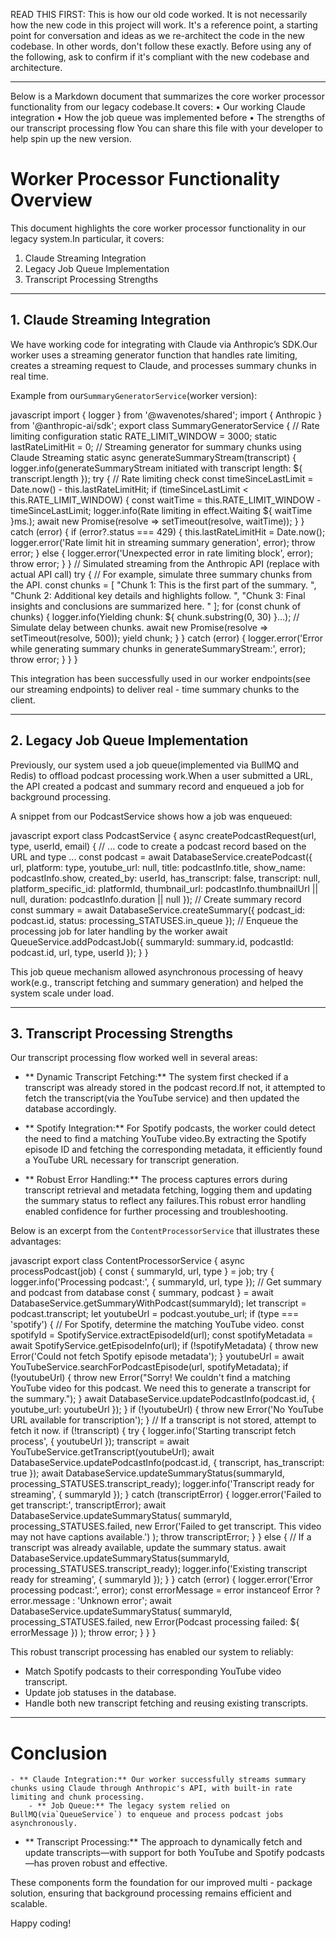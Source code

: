 READ THIS FIRST:
This is how our old code worked. It is not necessarily how the new code in this project will work. It's a reference point, a starting point for conversation and ideas as we re-architect the code in the new codebase. In other words, don't follow these exactly. Before using any of the following, ask to confirm if it's compliant with the new codebase and architecture.
*****




Below is a Markdown document that summarizes the core worker processor functionality from our legacy codebase.It covers:
• Our working Claude integration
• How the job queue was implemented before
• The strengths of our transcript processing flow
You can share this file with your developer to help spin up the new version.


# Worker Processor Functionality Overview

This document highlights the core worker processor functionality in our legacy system.In particular, it covers:

1. Claude Streaming Integration
2. Legacy Job Queue Implementation
3. Transcript Processing Strengths

---

## 1. Claude Streaming Integration

We have working code for integrating with Claude via Anthropic’s SDK.Our worker uses a streaming generator function that handles rate limiting, creates a streaming request to Claude, and processes summary chunks in real time.

Example from our`SummaryGeneratorService`(worker version):

javascript
import { logger } from '@wavenotes/shared';
import { Anthropic } from '@anthropic-ai/sdk';
export class SummaryGeneratorService {
    // Rate limiting configuration
    static RATE_LIMIT_WINDOW = 3000;
    static lastRateLimitHit = 0;
    // Streaming generator for summary chunks using Claude Streaming
    static async generateSummaryStream(transcript) {
        logger.info(generateSummaryStream initiated with transcript length: ${ transcript.length });
        try {
            // Rate limiting check
            const timeSinceLastLimit = Date.now() - this.lastRateLimitHit;
            if (timeSinceLastLimit < this.RATE_LIMIT_WINDOW) {
                const waitTime = this.RATE_LIMIT_WINDOW - timeSinceLastLimit;
                logger.info(Rate limiting in effect.Waiting ${ waitTime }ms.);
                await new Promise(resolve => setTimeout(resolve, waitTime));
            }
        } catch (error) {
            if (error?.status === 429) {
                this.lastRateLimitHit = Date.now();
                logger.error('Rate limit hit in streaming summary generation', error);
                throw error;
            } else {
                logger.error('Unexpected error in rate limiting block', error);
                throw error;
            }
        }
        // Simulated streaming from the Anthropic API (replace with actual API call)
        try {
            // For example, simulate three summary chunks from the API.
            const chunks = [
                "Chunk 1: This is the first part of the summary. ",
                "Chunk 2: Additional key details and highlights follow. ",
                "Chunk 3: Final insights and conclusions are summarized here. "
            ];
            for (const chunk of chunks) {
                logger.info(Yielding chunk: ${ chunk.substring(0, 30) }...);
                // Simulate delay between chunks.
                await new Promise(resolve => setTimeout(resolve, 500));
                yield chunk;
            }
        } catch (error) {
            logger.error('Error while generating summary chunks in generateSummaryStream:', error);
            throw error;
        }
    }
}




This integration has been successfully used in our worker endpoints(see our streaming endpoints) to deliver real - time summary chunks to the client.

---

## 2. Legacy Job Queue Implementation

Previously, our system used a job queue(implemented via BullMQ and Redis) to offload podcast processing work.When a user submitted a URL, the API created a podcast and summary record and enqueued a job for background processing.

A snippet from our PodcastService shows how a job was enqueued:

javascript
export class PodcastService {
    async createPodcastRequest(url, type, userId, email) {
        // ... code to create a podcast record based on the URL and type ...
        const podcast = await DatabaseService.createPodcast({
            url,
            platform: type,
            youtube_url: null,
            title: podcastInfo.title,
            show_name: podcastInfo.show,
            created_by: userId,
            has_transcript: false,
            transcript: null,
            platform_specific_id: platformId,
            thumbnail_url: podcastInfo.thumbnailUrl || null,
            duration: podcastInfo.duration || null
        });
        // Create summary record
        const summary = await DatabaseService.createSummary({
            podcast_id: podcast.id,
            status: processing_STATUSES.in_queue
        });
        // Enqueue the processing job for later handling by the worker
        await QueueService.addPodcastJob({
            summaryId: summary.id,
            podcastId: podcast.id,
            url,
            type,
            userId
        });
    }
}




This job queue mechanism allowed asynchronous processing of heavy work(e.g., transcript fetching and summary generation) and helped the system scale under load.

---

## 3. Transcript Processing Strengths

Our transcript processing flow worked well in several areas:

- ** Dynamic Transcript Fetching:**
    The system first checked if a transcript was already stored in the podcast record.If not, it attempted to fetch the transcript(via the YouTube service) and then updated the database accordingly.

- ** Spotify Integration:**
    For Spotify podcasts, the worker could detect the need to find a matching YouTube video.By extracting the Spotify episode ID and fetching the corresponding metadata, it efficiently found a YouTube URL necessary for transcript generation.

- ** Robust Error Handling:**
        The process captures errors during transcript retrieval and metadata fetching, logging them and updating the summary status to reflect any failures.This robust error handling enabled confidence for further processing and troubleshooting.

Below is an excerpt from the `ContentProcessorService` that illustrates these advantages:

javascript
export class ContentProcessorService {
    async processPodcast(job) {
        const { summaryId, url, type } = job;
        try {
            logger.info('Processing podcast:', { summaryId, url, type });
            // Get summary and podcast from database
            const { summary, podcast } = await DatabaseService.getSummaryWithPodcast(summaryId);
            let transcript = podcast.transcript;
            let youtubeUrl = podcast.youtube_url;
            if (type === 'spotify') {
                // For Spotify, determine the matching YouTube video.
                const spotifyId = SpotifyService.extractEpisodeId(url);
                const spotifyMetadata = await SpotifyService.getEpisodeInfo(url);
                if (!spotifyMetadata) {
                    throw new Error('Could not fetch Spotify episode metadata');
                }
                youtubeUrl = await YouTubeService.searchForPodcastEpisode(url, spotifyMetadata);
                if (!youtubeUrl) {
                    throw new Error("Sorry! We couldn't find a matching YouTube video for this podcast. We need this to generate a transcript for the summary.");
                }
                await DatabaseService.updatePodcastInfo(podcast.id, { youtube_url: youtubeUrl });
            }
            if (!youtubeUrl) {
                throw new Error('No YouTube URL available for transcription');
            }
            // If a transcript is not stored, attempt to fetch it now.
            if (!transcript) {
                try {
                    logger.info('Starting transcript fetch process', { youtubeUrl });
                    transcript = await YouTubeService.getTranscript(youtubeUrl);
                    await DatabaseService.updatePodcastInfo(podcast.id, {
                        transcript,
                        has_transcript: true
                    });
                    await DatabaseService.updateSummaryStatus(summaryId, processing_STATUSES.transcript_ready);
                    logger.info('Transcript ready for streaming', { summaryId });
                } catch (transcriptError) {
                    logger.error('Failed to get transcript:', transcriptError);
                    await DatabaseService.updateSummaryStatus(
                        summaryId,
                        processing_STATUSES.failed,
                        new Error('Failed to get transcript. This video may not have captions available.')
                    );
                    throw transcriptError;
                }
            } else {
                // If a transcript was already available, update the summary status.
                await DatabaseService.updateSummaryStatus(summaryId, processing_STATUSES.transcript_ready);
                logger.info('Existing transcript ready for streaming', { summaryId });
            }
        } catch (error) {
            logger.error('Error processing podcast:', error);
            const errorMessage = error instanceof Error ? error.message : 'Unknown error';
            await DatabaseService.updateSummaryStatus(
                summaryId,
                processing_STATUSES.failed,
                new Error(Podcast processing failed: ${ errorMessage })
            );
            throw error;
        }
    }
}


This robust transcript processing has enabled our system to reliably:
- Match Spotify podcasts to their corresponding YouTube video transcript.
- Update job statuses in the database.
- Handle both new transcript fetching and reusing existing transcripts.

---

# Conclusion

    - ** Claude Integration:** Our worker successfully streams summary chunks using Claude through Anthropic's API, with built-in rate limiting and chunk processing.
        - ** Job Queue:** The legacy system relied on BullMQ(via`QueueService`) to enqueue and process podcast jobs asynchronously.
- ** Transcript Processing:** The approach to dynamically fetch and update transcripts—with support for both YouTube and Spotify podcasts—has proven robust and effective.

These components form the foundation for our improved multi - package solution, ensuring that background processing remains efficient and scalable.

Happy coding!